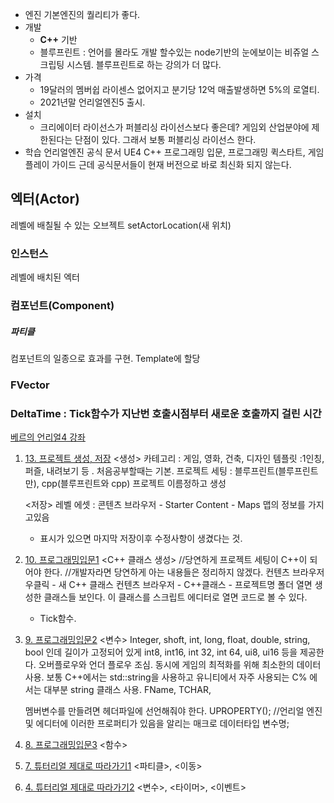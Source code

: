 - 엔진
   기본엔진의 퀄리티가 좋다.
- 개발
   - **C++** 기반
   - 블루프린트 : 언어를 몰라도 개발 할수있는 node기반의 눈에보이는 비쥬얼 스크립팅 시스템.
   블루프린트로 하는 강의가 더 많다.
- 가격
   - 19달러의 멤버쉽 라이센스 없어지고 분기당 12억 매출발생하면 5%의 로열티.
   - 2021년말 언리얼엔진5 출시.
- 설치
   - 크리에이터 라이선스가 퍼블리싱 라이선스보다 좋은데?  게임외 산업분야에 제한된다는 단점이 있다. 그래서 보통 퍼블리싱 라이선스 한다.
- 학습
   언리얼엔진 공식 문서 UE4 C++ 프로그래밍 입문, 프로그래밍 퀵스타트, 게임플레이 가이드
   근데 공식문서들이 현재 버전으로 바로 최신화 되지 않는다.

## 엑터(Actor)
레벨에 배칠될 수 있는 오브젝트
setActorLocation(새 위치)

   ### 인스턴스
   레벨에 배치된 엑터

### 컴포넌트(Component)

   ##### 파티클
   컴포넌트의 일종으로 효과를 구현. Template에 할당


### FVector
### DeltaTime : Tick함수가 지난번 호출시점부터 새로운 호출까지 걸린 시간

[베르의 언리얼4 강좌](https://www.youtube.com/watch?v=yQ463ZfoJ8I&list=PLYQHfkihy4AxmwLN7Tn_958qChILAynw_)
1. [13. 프로젝트 생성, 저장](https://www.youtube.com/watch?v=wrEWI2vPvEs&list=PLYQHfkihy4AxmwLN7Tn_958qChILAynw_&index=13)
   <생성>
   카테고리 : 게임, 영화, 건축, 디자인
   템플릿 :1인칭, 퍼즐, 내려보기 등 . 처음공부할때는 기본.
   프로젝트 세팅 : 블루프린트(블루프린트만), cpp(블루프린트와 cpp)
   프로젝트 이름정하고 생성

   <저장>
   레벨 에셋 :  콘텐츠 브라우저 - Starter Content - Maps 맵의 정보를 가지고있음
      * 표시가 있으면 마지막 저장이후 수정사항이 생겼다는 것.
2. [10. 프로그래밍입문1](https://www.youtube.com/watch?v=NfZr4VjU-0s&list=PLYQHfkihy4AxmwLN7Tn_958qChILAynw_&index=10)
   <C++ 클래스 생성>
   //당연하게 프로젝트 세팅이 C++이 되어야 한다.
   //개발자라면 당연하게 아는 내용들은 정리하지 않겠다.
   컨텐츠 브라우저 우클릭 - 새 C++ 클래스
   컨텐츠 브라우저 - C++클래스 - 프로젝트명 폴더 열면 생성한 클래스들 보인다.
   이 클래스를 스크립트 에디터로 열면 코드로 볼 수 있다.
   - Tick함수. 

3. [9. 프로그래밍입문2](https://www.youtube.com/watch?v=SGrH9vZUWDk&list=PLYQHfkihy4AxmwLN7Tn_958qChILAynw_&index=9)
   <변수>
   Integer, shoft, int, long, float, double, string, bool
   인데 길이가 고정되어 있게 int8, int16, int 32, int 64, ui8, ui16 등을 제공한다.
   오버플로우와 언더 플로우 조심. 동시에 게임의 최적화를 위해 최소한의 데이터 사용.
   보통 C++에서는 std::string을 사용하고 유니티에서 자주 사용되는 C% 에서는 대부분 string 클래스 사용.
   FName, TCHAR, 

   멤버변수를 만들려면 헤더파일에 선언해줘야 한다.
   UPROPERTY();   //언리얼 엔진 및 에디터에 이러한 프로퍼티가 있음을 알리는 매크로
   데이터타입 변수명;
4. [8. 프로그래밍입문3](https://www.youtube.com/watch?v=afl0uIfsS7o&list=PLYQHfkihy4AxmwLN7Tn_958qChILAynw_&index=8)
   <함수>

5. [7. 튜터리얼 제대로 따라가기1](https://www.youtube.com/watch?v=ICS8rFlNkcI&list=PLYQHfkihy4AxmwLN7Tn_958qChILAynw_&index=7)
   <파티클>, <이동>

4. [4. 튜터리얼 제대로 따라가기2](https://www.youtube.com/watch?v=Uw7Svlh1gF0&list=PLYQHfkihy4AxmwLN7Tn_958qChILAynw_&index=4)
   <변수>, <타이머>, <이벤트>



